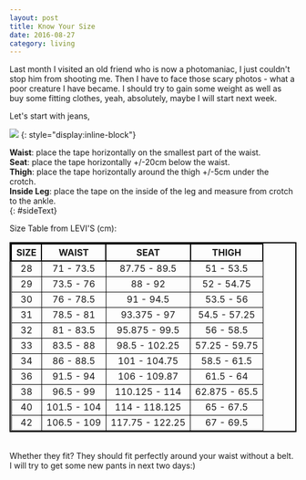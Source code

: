 ```yaml
---
layout: post
title: Know Your Size
date: 2016-08-27
category: living
---
```

Last month I visited an old friend who is now a photomaniac, 
I just couldn't stop him from shooting me. 
Then I have to face those scary photos - what a poor creature I have became.
I should try to gain some weight as well as buy some fitting clothes,
yeah, absolutely, maybe I will start next week.

Let's start with jeans,

![](https://needsupply.com/skin/frontend/needsupply/default/images/help_sizechart_pants.jpg)
{: style="display:inline-block"}

**Waist**: place the tape horizontally on the smallest part of the waist.  
**Seat**: place the tape horizontally +/-20cm below the waist.  
**Thigh**: place the tape horizontally around the thigh +/-5cm under the crotch.  
**Inside Leg**: place the tape on the inside of the leg and measure from crotch to the ankle.  
{: #sideText}


Size Table from LEVI'S (cm):  

|  SIZE  |  WAIST  |  SEAT  |  THIGH  |
|:------:|:-------:|:------:|:-------:|
|28| 71 - 73.5   | 87.75 - 89.5    | 51 - 53.5     |
|29| 73.5 - 76   | 88 - 92         | 52 - 54.75    |
|30| 76 - 78.5   | 91 - 94.5       | 53.5 - 56     |
|31| 78.5 - 81   | 93.375 - 97     | 54.5 - 57.25  |
|32| 81 - 83.5   | 95.875 - 99.5   | 56 - 58.5     |
|33| 83.5 - 88   | 98.5 - 102.25   | 57.25 - 59.75 |
|34| 86 - 88.5   | 101 - 104.75    | 58.5 - 61.5   |
|36| 91.5 - 94   | 106 - 109.87    | 61.5 - 64     |
|38| 96.5 - 99   | 110.125 - 114   | 62.875 - 65.5 |
|40| 101.5 - 104 | 114 - 118.125   | 65 - 67.5     |
|42| 106.5 - 109 | 117.75 - 122.25 | 67 - 69.5     |

<br>
Whether they fit?  
They should fit perfectly around your waist without a belt.

<br>
I will try to get some new pants in next two days:)

<style>
#sideText{
	display: inline-block;
	min-width: 300px;
	max-width: 66%;
	vertical-align: middle;
}
img{
}
table{
    border-collapse: collapse;
	border-spacing: 0;
	border:2px solid #000000;
	width: 100%;
}
th{
	border:2px solid #000000;
}
td{
	border:1px solid #000000;
}
</style>


